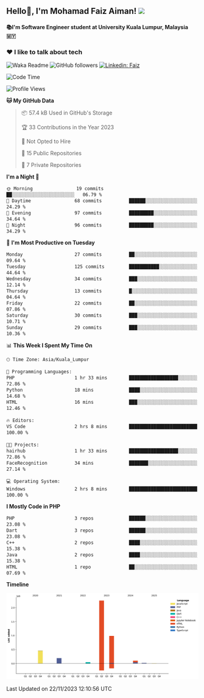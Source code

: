 <h2> Hello👋, I'm Mohamad Faiz Aiman! <img src="https://media.giphy.com/media/12oufCB0MyZ1Go/giphy.gif" width="50"></h2>

#### 📚I'm Software Engineer student at University Kuala Lumpur, Malaysia 🇲🇾
###  ❤️ I like to talk about tech 


![Waka Readme](https://github.com/anmol098/anmol098/workflows/Waka%20Readme/badge.svg)
![GitHub followers](https://img.shields.io/github/followers/faizaiman?label=Follow&style=social)
[![Linkedin: Faiz](https://img.shields.io/badge/-Faiz-blue?style=flat-square&logo=Linkedin&logoColor=white&link=https://www.linkedin.com/in/mohamad-faiz-aiman-623747192/)](https://www.linkedin.com/in/mohamad-faiz-aiman-623747192/)

<!--START_SECTION:waka-->
![Code Time](http://img.shields.io/badge/Code%20Time-169%20hrs%2011%20mins-blue)

![Profile Views](http://img.shields.io/badge/Profile%20Views-101-blue)

**🐱 My GitHub Data** 

> 📦 57.4 kB Used in GitHub's Storage 
 > 
> 🏆 33 Contributions in the Year 2023
 > 
> 🚫 Not Opted to Hire
 > 
> 📜 15 Public Repositories 
 > 
> 🔑 7 Private Repositories 
 > 
**I'm a Night 🦉** 

```text
🌞 Morning                19 commits          ██░░░░░░░░░░░░░░░░░░░░░░░   06.79 % 
🌆 Daytime                68 commits          ██████░░░░░░░░░░░░░░░░░░░   24.29 % 
🌃 Evening                97 commits          █████████░░░░░░░░░░░░░░░░   34.64 % 
🌙 Night                  96 commits          █████████░░░░░░░░░░░░░░░░   34.29 % 
```
📅 **I'm Most Productive on Tuesday** 

```text
Monday                   27 commits          ██░░░░░░░░░░░░░░░░░░░░░░░   09.64 % 
Tuesday                  125 commits         ███████████░░░░░░░░░░░░░░   44.64 % 
Wednesday                34 commits          ███░░░░░░░░░░░░░░░░░░░░░░   12.14 % 
Thursday                 13 commits          █░░░░░░░░░░░░░░░░░░░░░░░░   04.64 % 
Friday                   22 commits          ██░░░░░░░░░░░░░░░░░░░░░░░   07.86 % 
Saturday                 30 commits          ███░░░░░░░░░░░░░░░░░░░░░░   10.71 % 
Sunday                   29 commits          ███░░░░░░░░░░░░░░░░░░░░░░   10.36 % 
```


📊 **This Week I Spent My Time On** 

```text
🕑︎ Time Zone: Asia/Kuala_Lumpur

💬 Programming Languages: 
PHP                      1 hr 33 mins        ██████████████████░░░░░░░   72.86 % 
Python                   18 mins             ████░░░░░░░░░░░░░░░░░░░░░   14.68 % 
HTML                     16 mins             ███░░░░░░░░░░░░░░░░░░░░░░   12.46 % 

🔥 Editors: 
VS Code                  2 hrs 8 mins        █████████████████████████   100.00 % 

🐱‍💻 Projects: 
hairhub                  1 hr 33 mins        ██████████████████░░░░░░░   72.86 % 
FaceRecognition          34 mins             ███████░░░░░░░░░░░░░░░░░░   27.14 % 

💻 Operating System: 
Windows                  2 hrs 8 mins        █████████████████████████   100.00 % 
```

**I Mostly Code in PHP** 

```text
PHP                      3 repos             ██████░░░░░░░░░░░░░░░░░░░   23.08 % 
Dart                     3 repos             ██████░░░░░░░░░░░░░░░░░░░   23.08 % 
C++                      2 repos             ████░░░░░░░░░░░░░░░░░░░░░   15.38 % 
Java                     2 repos             ████░░░░░░░░░░░░░░░░░░░░░   15.38 % 
HTML                     1 repo              ██░░░░░░░░░░░░░░░░░░░░░░░   07.69 % 
```



**Timeline**

![Lines of Code chart](https://raw.githubusercontent.com/faizaiman/faizaiman/main/assets/bar_graph.png)


 Last Updated on 22/11/2023 12:10:56 UTC
<!--END_SECTION:waka-->

